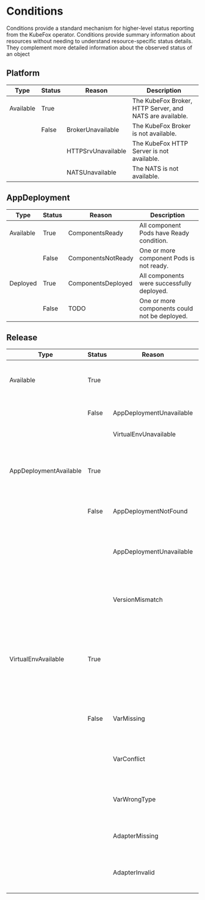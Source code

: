 # Conditions

Conditions provide a standard mechanism for higher-level status reporting from
the KubeFox operator. Conditions provide summary information about resources
without needing to understand resource-specific status details. They complement
more detailed information about the observed status of an object

## Platform

| Type      | Status | Reason             | Description                                              |
| --------- | ------ | ------------------ | -------------------------------------------------------- |
| Available | True   |                    | The KubeFox Broker, HTTP Server, and NATS are available. |
|           | False  | BrokerUnavailable  | The KubeFox Broker is not available.                     |
|           |        | HTTPSrvUnavailable | The KubeFox HTTP Server is not available.                |
|           |        | NATSUnavailable    | The NATS is not available.                               |

## AppDeployment

| Type      | Status | Reason             | Description                                   |
| --------- | ------ | ------------------ | --------------------------------------------- |
| Available | True   | ComponentsReady    | All component Pods have Ready condition.      |
|           | False  | ComponentsNotReady | One or more component Pods is not ready.      |
| Deployed  | True   | ComponentsDeployed | All components were successfully deployed.    |
|           | False  | TODO               | One or more components could not be deployed. |

## Release

| Type                   | Status | Reason                   | Description                                                                                                                  |
| ---------------------- | ------ | ------------------------ | ---------------------------------------------------------------------------------------------------------------------------- |
| Available              | True   |                          | The AppDeployment and VirtualEnv specified are available.                                                                    |
|                        | False  | AppDeploymentUnavailable | The AppDeployment is not available.                                                                                          |
|                        |        | VirtualEnvUnavailable    | The VirtualEnv is not available.                                                                                             |
| AppDeploymentAvailable | True   |                          | The AppDeployment specified exists, matches the Release version, and is available.                                           |
|                        | False  | AppDeploymentNotFound    | The AppDeployment does not exist.                                                                                            |
|                        |        | AppDeploymentUnavailable | The AppDeployment has one or more component Pods that are not ready.                                                         |
|                        |        | VersionMismatch          | The AppDeployment and Release versions do not match.                                                                         |
| VirtualEnvAvailable    | True   |                          | The VirtualEnv specified has correctly typed variables, all required variables, and all required adapters present and valid. |
|                        | False  | VarMissing               | The VirtualEnv has one or more required variables missing.                                                                   |
|                        |        | VarConflict              | The VirtualEnv has one or more unique variables in conflict.                                                                 |
|                        |        | VarWrongType             | The VirtualEnv has one or more variables of the incorrect type.                                                              |
|                        |        | AdapterMissing           | The VirtualEnv has one or more Adapters missing.                                                                             |
|                        |        | AdapterInvalid           | The VirtualEnv has one or more Adapters that could not be validated.                                                         |
